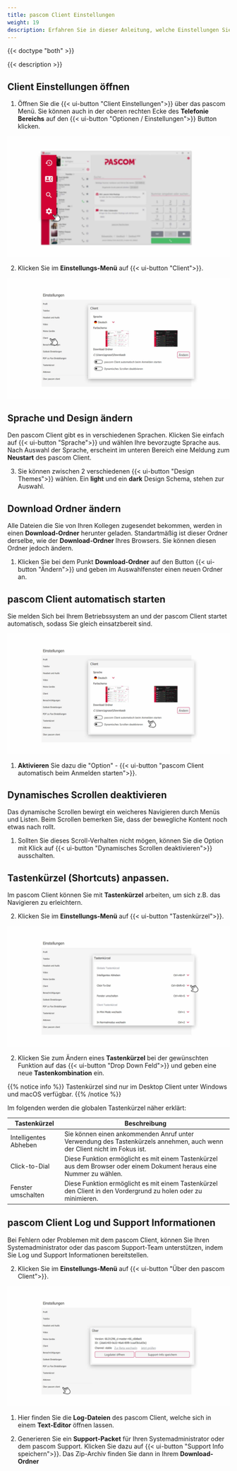 ```yaml
---
title: pascom Client Einstellungen
weight: 19
description: Erfahren Sie in dieser Anleitung, welche Einstellungen Sie am pascom Client vornehmen können.
---
```


{{< doctype "both" >}}
 
{{< description >}}


## Client Einstellungen öffnen


1. Öffnen Sie die {{< ui-button "Client Einstellungen">}} über das pascom Menü. Sie können auch in der oberen rechten Ecke des **Telefonie Bereichs** auf den {{< ui-button "Optionen / Einstellungen">}} Button klicken.


![Client Einstellungen öffnen](open_clientsettings.jpg)
</br>

2. Klicken Sie im **Einstellungs-Menü** auf {{< ui-button "Client">}}.

![Client Einstellungen](lang-design.de.jpg)
</br>


## Sprache und Design ändern


Den pascom Client gibt es in verschiedenen Sprachen. Klicken Sie einfach auf {{< ui-button "Sprache">}} und wählen Ihre bevorzugte Sprache aus. Nach Auswahl der Sprache, erscheint im unteren Bereich eine Meldung zum **Neustart** des pascom Client.


3. Sie können zwischen 2 verschiedenen {{< ui-button "Design Themes">}} wählen. Ein **light** und ein **dark** Design Schema, stehen zur Auswahl.


## Download Ordner ändern

Alle Dateien die Sie von Ihren Kollegen zugesendet bekommen, werden in einen **Download-Ordner** herunter geladen. Standartmäßig ist dieser Ordner derselbe, wie der **Download-Ordner** Ihres Browsers. Sie können diesen Ordner jedoch ändern.

1. Klicken Sie bei dem Punkt **Download-Ordner** auf den Button {{< ui-button "Ändern">}} und geben im Auswahlfenster einen neuen Ordner an. 

## pascom Client automatisch starten

Sie melden Sich bei Ihrem Betriebssystem an und der pascom Client startet automatisch, sodass Sie gleich einsatzbereit sind.

![pascom Client automatisch starten](download_settings.de.jpg)
</br>

1. **Aktivieren** Sie dazu die "Option" - {{< ui-button "pascom Client automatisch beim Anmelden starten">}}.

## Dynamisches Scrollen deaktivieren

Das dynamische Scrollen bewirgt ein weicheres Navigieren durch Menüs und Listen. Beim Scrollen bemerken Sie, dass der bewegliche Kontent noch etwas nach rollt. 

1. Sollten Sie dieses Scroll-Verhalten nicht mögen, können Sie die Option mit Klick auf {{< ui-button "Dynamisches Scrollen deaktivieren">}} ausschalten.

## Tastenkürzel (Shortcuts) anpassen.

Im pascom Client können Sie mit **Tastenkürzel** arbeiten, um sich z.B. das Navigieren zu erleichtern. 

2. Klicken Sie im **Einstellungs-Menü** auf {{< ui-button "Tastenkürzel">}}.

![Tastenkürzel](shortcuts.de.jpg)
</br>

2. Klicken Sie zum Ändern eines **Tastenkürzel** bei der gewünschten Funktion auf das {{< ui-button "Drop Down Feld">}} und geben eine neue **Tastenkombination** ein.


{{% notice info %}}
Tastenkürzel sind nur im Desktop Client unter Windows und macOS verfügbar.
{{% /notice %}}

Im folgenden werden die globalen Tastenkürzel näher erklärt:

|Tastenkürzel|Beschreibung|
|---|---|
|Intelligentes Abheben|Sie können einen ankommenden Anruf unter Verwendung des Tastenkürzels annehmen, auch wenn der Client nicht im Fokus ist.|
|Click-to-Dial|Diese Funktion ermöglicht es mit einem Tastenkürzel aus dem Browser oder einem Dokument heraus eine Nummer zu wählen.|
|Fenster umschalten|Diese Funktion ermöglicht es mit einem Tastenkürzel den Client in den Vordergrund zu holen oder zu minimieren.|

## pascom Client Log und Support Informationen

Bei Fehlern oder Problemen mit dem pascom Client, können Sie Ihren Systemadministrator oder das pascom Support-Team unterstützen, indem Sie Log und Support Informationen bereitstellen. 

2. Klicken Sie im **Einstellungs-Menü** auf {{< ui-button "Über den pascom Client">}}.

![Über pascom Client](about.de.jpg)
</br>

1. Hier finden Sie die **Log-Dateien** des pascom Client, welche sich in einem **Text-Editor** öffnen lassen.

2. Generieren Sie ein **Support-Packet** für Ihren Systemadministrator oder dem pascom Support. Klicken Sie dazu auf {{< ui-button "Support Info speichern">}}. Das Zip-Archiv finden Sie dann in Ihrem **Download-Ordner**

<br />